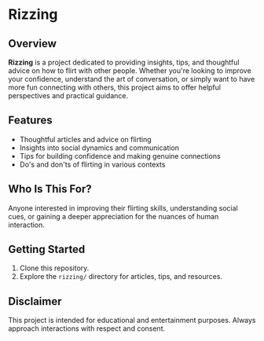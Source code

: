 # Rizzing

## Overview

**Rizzing** is a project dedicated to providing insights, tips, and thoughtful advice on how to flirt with other people. Whether you're looking to improve your confidence, understand the art of conversation, or simply want to have more fun connecting with others, this project aims to offer helpful perspectives and practical guidance.

## Features

- Thoughtful articles and advice on flirting
- Insights into social dynamics and communication
- Tips for building confidence and making genuine connections
- Do's and don'ts of flirting in various contexts

## Who Is This For?

Anyone interested in improving their flirting skills, understanding social cues, or gaining a deeper appreciation for the nuances of human interaction.

## Getting Started

1. Clone this repository.
2. Explore the `rizzing/` directory for articles, tips, and resources.

## Disclaimer

This project is intended for educational and entertainment purposes. Always approach interactions with respect and consent.